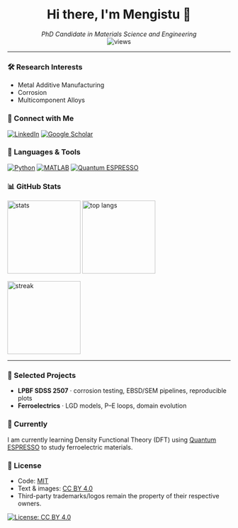 <h1 align="center">Hi there, I'm Mengistu 👋</h1> 
<p align="center">
  <em>PhD Candidate in Materials Science and Engineering</em><br/>
  <img src="https://komarev.com/ghpvc/?username=mengedagnaw&style=flat&label=Profile+views" alt="views"/>
</p>

---

### 🛠 Research Interests
- Metal Additive Manufacturing  
- Corrosion 
- Multicomponent Alloys  

### 🤝 Connect with Me
<p>
  <a href="https://www.linkedin.com/in/mengistu-dagnaw-21a472145/"><img alt="LinkedIn" src="https://img.shields.io/badge/LinkedIn-0A66C2?logo=linkedin&logoColor=white"></a>
  <a href="https://scholar.google.com/citations?hl=en&user=l3JMvNIAAAAJ&view_op=list_works&gmla=AH8HC4z3AUxEyFrfgMOaQNFRqaPoXcFhcUT-mWPt9F_I3q94H8aZ0sm__QhqTKer__5NYeUEgBGGZVViD00XSKh"><img alt="Google Scholar" src="https://img.shields.io/badge/Google%20Scholar-4285F4?logo=googlescholar&logoColor=white"></a>
</p>

### 🧰 Languages & Tools
<p>
  <a href="https://www.python.org/"><img alt="Python" src="https://img.shields.io/badge/Python-3776AB?logo=python&logoColor=white"/></a>
  <a href="https://matlabacademy.mathworks.com/details/matlab-onramp/gettingstarted#module=14v1"><img alt="MATLAB" src="https://img.shields.io/badge/MATLAB-0076A8?logo=mathworks&logoColor=white"/></a>
  <a href="https://www.quantum-espresso.org/"><img alt="Quantum ESPRESSO" src="https://img.shields.io/badge/Quantum%20ESPRESSO-7B1FA2?logo=data:image/svg+xml;base64,PHN2ZyB3aWR0aD0iMTIiIGhlaWdodD0iMTIiIHZpZXdCb3g9IjAgMCAyNCAyNCIvPg==&logoColor=white"/></a>
</p>

### 📊 GitHub Stats
<p>
  <img height="165" alt="stats" src="https://github-readme-stats.vercel.app/api?username=mengedagnaw&show_icons=true&hide=issues"/>
  <img height="165" alt="top langs" src="https://github-readme-stats.vercel.app/api/top-langs/?username=mengedagnaw&layout=compact&langs_count=8"/>
</p>
<p>
  <img alt="streak" height="165" src="https://streak-stats.demolab.com?user=mengedagnaw"/>
</p>

---

### 🧪 Selected Projects
- **LPBF SDSS 2507** · corrosion testing, EBSD/SEM pipelines, reproducible plots   
- **Ferroelectrics** · LGD models, P–E loops, domain evolution   

### 🌱 Currently
I am currently learning Density Functional Theory (DFT) using [Quantum ESPRESSO](https://www.quantum-espresso.org/) to study ferroelectric materials.






### 📜 License
- Code: [MIT](LICENSE)
- Text & images: [CC BY 4.0](LICENSE-CC-BY)
- Third-party trademarks/logos remain the property of their respective owners.

[![License: CC BY 4.0](https://img.shields.io/badge/License-CC%20BY%204.0-lightgrey.svg)](https://creativecommons.org/licenses/by/4.0/)




